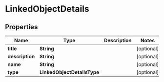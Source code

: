 

# LinkedObjectDetails


## Properties

| Name | Type | Description | Notes |
|------------ | ------------- | ------------- | -------------|
|**title** | **String** |  |  [optional] |
|**description** | **String** |  |  [optional] |
|**name** | **String** |  |  [optional] |
|**type** | **LinkedObjectDetailsType** |  |  [optional] |



